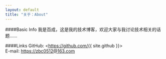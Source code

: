 ```yaml
---
layout: default
title: "关于：About"
---
```

####Basic Info
我是百成，这是我的技术博客，欢迎大家与我讨论技术相关的话题……  

####Links
GitHub: <https://github.com/{{ site.github }}>  
E-mail: <https://zbc0512@163.com>  
